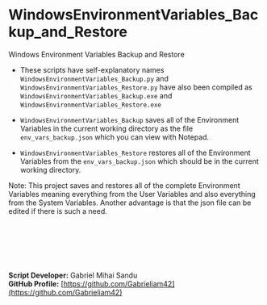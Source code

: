 # WindowsEnvironmentVariables_Backup_and_Restore

Windows Environment Variables Backup and Restore

* These scripts have self-explanatory names `WindowsEnvironmentVariables_Backup.py` and `WindowsEnvironmentVariables_Restore.py` have also been compiled as `WindowsEnvironmentVariables_Backup.exe` and `WindowsEnvironmentVariables_Restore.exe`


- `WindowsEnvironmentVariables_Backup` saves all of the Environment Variables in the current working directory as the file `env_vars_backup.json` which you can view with Notepad.

- `WindowsEnvironmentVariables_Restore` restores all of the Environment Variables from the `env_vars_backup.json` which should be in the current working directory.

Note: This project saves and restores all of the complete Environment Variables meaning everything from the User Variables and also everything from the System Variables.
Another advantage is that the json file can be edited if there is such a need.




<br><br>





<br><br>





**Script Developer:** Gabriel Mihai Sandu  
**GitHub Profile:** [https://github.com/Gabrieliam42](https://github.com/Gabrieliam42)
